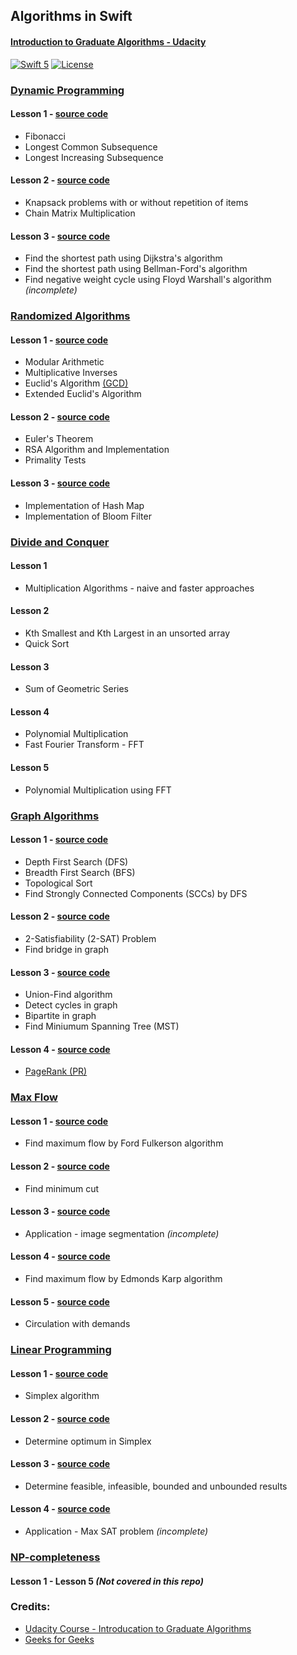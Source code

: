 ## Algorithms in Swift
#### [Introduction to Graduate Algorithms - Udacity](https://classroom.udacity.com/courses/ud401)

[![Swift 5](https://img.shields.io/badge/Swift-5.0-orange.svg?style=flat)](https://developer.apple.com/swift/)  [![License](https://img.shields.io/github/license/mashape/apistatus.svg)](https://github.com/twho/LeetCode-Swift/blob/master/LICENSE)

### [Dynamic Programming](https://classroom.udacity.com/courses/ud401/lessons/9752571100/concepts/97999906740923)
#### Lesson 1 - [source code](AlgorithmsSwift/DynamicProgramming/DP1.swift)
- Fibonacci
- Longest Common Subsequence
- Longest Increasing Subsequence

#### Lesson 2 - [source code](AlgorithmsSwift/DynamicProgramming/DP2.swift)
- Knapsack problems with or without repetition of items
- Chain Matrix Multiplication

#### Lesson 3 - [source code](AlgorithmsSwift/DynamicProgramming/DP3.swift)
- Find the shortest path using Dijkstra's algorithm
- Find the shortest path using Bellman-Ford's algorithm
- Find negative weight cycle using Floyd Warshall's algorithm *(incomplete)*

### [Randomized Algorithms](https://classroom.udacity.com/courses/ud401/lessons/10043970561/concepts/100419526680923)
#### Lesson 1 - [source code](AlgorithmsSwift/RandomizedAlgorithms/RA1.swift)
- Modular Arithmetic
- Multiplicative Inverses
- Euclid's Algorithm [(GCD)](https://en.wikipedia.org/wiki/Greatest_common_divisor)
- Extended Euclid's Algorithm

#### Lesson 2 - [source code](AlgorithmsSwift/RandomizedAlgorithms/RA2.swift)
- Euler's Theorem
- RSA Algorithm and Implementation
- Primality Tests

#### Lesson 3 - [source code](AlgorithmsSwift/RandomizedAlgorithms/RA3.swift)
- Implementation of Hash Map
- Implementation of Bloom Filter

### [Divide and Conquer](https://classroom.udacity.com/courses/ud401/lessons/10160749579/concepts/101586102940923)
#### Lesson 1
- Multiplication Algorithms - naive and faster approaches

#### Lesson 2
- Kth Smallest and Kth Largest in an unsorted array
- Quick Sort

#### Lesson 3
- Sum of Geometric Series

#### Lesson 4
- Polynomial Multiplication
- Fast Fourier Transform - FFT

#### Lesson 5
- Polynomial Multiplication using FFT

### [Graph Algorithms](https://classroom.udacity.com/courses/ud401/lessons/10159691481/concepts/ccc7db7b-af71-4683-8887-042e6d395085)
#### Lesson 1 - [source code](AlgorithmsSwift/Graph/GR1.swift)
- Depth First Search (DFS)
- Breadth First Search (BFS)
- Topological Sort
- Find Strongly Connected Components (SCCs) by DFS

#### Lesson 2 - [source code](AlgorithmsSwift/Graph/GR2.swift)
- 2-Satisfiability (2-SAT) Problem
- Find bridge in graph

#### Lesson 3 - [source code](AlgorithmsSwift/Graph/GR3.swift)
- Union-Find algorithm
- Detect cycles in graph
- Bipartite in graph
- Find Miniumum Spanning Tree (MST)

#### Lesson 4 - [source code](AlgorithmsSwift/Graph/GR4.swift)
- [PageRank (PR)](https://en.wikipedia.org/wiki/PageRank)

### [Max Flow](https://classroom.udacity.com/courses/ud401/lessons/0192c644-e156-46ab-83b8-6085cb5afbfb/concepts/a1d094d1-76cd-404f-8f6e-0192ebe642e7)
#### Lesson 1 - [source code](AlgorithmsSwift/MaxFlow/MF1.swift)
- Find maximum flow by Ford Fulkerson algorithm

#### Lesson 2 - [source code](AlgorithmsSwift/MaxFlow/MF2.swift)
- Find minimum cut

#### Lesson 3 - [source code](AlgorithmsSwift/MaxFlow/MF3.swift)
- Application - image segmentation *(incomplete)*

#### Lesson 4 - [source code](AlgorithmsSwift/MaxFlow/MF4.swift)
- Find maximum flow by Edmonds Karp algorithm

#### Lesson 5 - [source code](AlgorithmsSwift/MaxFlow/MF5.swift)
- Circulation with demands

### [Linear Programming](https://classroom.udacity.com/courses/ud401/lessons/f1e63dea-1406-470d-a6a8-a54b6b6b3724/concepts/de2811cd-0357-42a6-8ee3-44b13e3a6d19)
#### Lesson 1 - [source code](AlgorithmsSwift/LinearProgramming/LP1.swift)
- Simplex algorithm

#### Lesson 2 - [source code](AlgorithmsSwift/LinearProgramming/LP2.swift)
- Determine optimum in Simplex

#### Lesson 3 - [source code](AlgorithmsSwift/LinearProgramming/LP3.swift)
- Determine feasible, infeasible, bounded and unbounded results

#### Lesson 4 - [source code](AlgorithmsSwift/LinearProgramming/LP4.swift)
- Application - Max SAT problem *(incomplete)*

### [NP-completeness](https://classroom.udacity.com/courses/ud401/lessons/10256549078/concepts/bdc2314b-8d9a-492d-b93f-1b1a6b440fd5)
#### Lesson 1 - Lesson 5 *(Not covered in this repo)*

### Credits: 
- [Udacity Course - Introducation to Graduate Algorithms](https://classroom.udacity.com/courses/ud401)
- [Geeks for Geeks](https://www.geeksforgeeks.org/)
